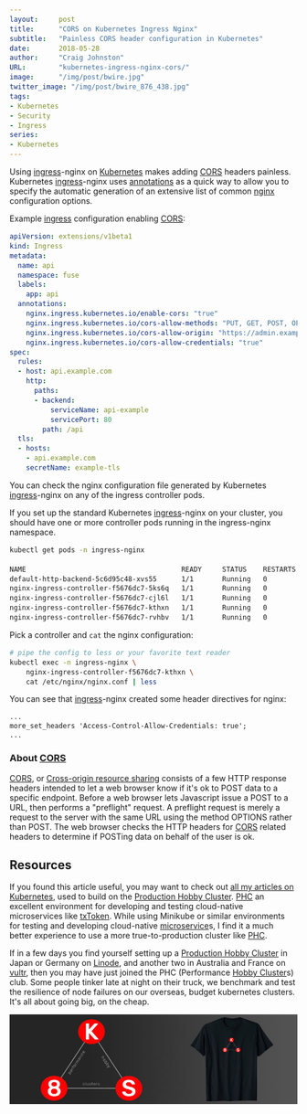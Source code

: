 ```yaml
---
layout:     post
title:      "CORS on Kubernetes Ingress Nginx"
subtitle:   "Painless CORS header configuration in Kubernetes"
date:       2018-05-28
author:     "Craig Johnston"
URL:        "kubernetes-ingress-nginx-cors/"
image:      "/img/post/bwire.jpg"
twitter_image: "/img/post/bwire_876_438.jpg"
tags:
- Kubernetes
- Security
- Ingress
series:
- Kubernetes
---
```


Using [ingress]-nginx on [Kubernetes] makes adding [CORS] headers painless. Kubernetes [ingress]-nginx uses [annotations] as a quick way to allow you to specify the automatic generation of an extensive list of common [nginx] configuration options.

Example [ingress] configuration enabling [CORS]:

```yaml
apiVersion: extensions/v1beta1
kind: Ingress
metadata:
  name: api
  namespace: fuse
  labels:
    app: api
  annotations:
    nginx.ingress.kubernetes.io/enable-cors: "true"
    nginx.ingress.kubernetes.io/cors-allow-methods: "PUT, GET, POST, OPTIONS"
    nginx.ingress.kubernetes.io/cors-allow-origin: "https://admin.example.com"
    nginx.ingress.kubernetes.io/cors-allow-credentials: "true"
spec:
  rules:
  - host: api.example.com
    http:
      paths:
      - backend:
          serviceName: api-example
          servicePort: 80
        path: /api
  tls:
  - hosts:
    - api.example.com
    secretName: example-tls
```

You can check the nginx configuration file generated by Kubernetes [ingress]-nginx on any of the ingress controller pods.

If you set up the standard Kubernetes [ingress]-nginx on your cluster, you should have one or more controller pods running in the ingress-nginx namespace.

```bash
kubectl get pods -n ingress-nginx

NAME                                      READY     STATUS    RESTARTS   AGE
default-http-backend-5c6d95c48-xvs55      1/1       Running   0          26d
nginx-ingress-controller-f5676dc7-5ks6q   1/1       Running   0          26d
nginx-ingress-controller-f5676dc7-cjl6l   1/1       Running   0          26d
nginx-ingress-controller-f5676dc7-kthxn   1/1       Running   0          26d
nginx-ingress-controller-f5676dc7-rvhbv   1/1       Running   0          26d
```

Pick a controller and `cat` the nginx configuration:

```bash
# pipe the config to less or your favorite text reader
kubectl exec -n ingress-nginx \
    nginx-ingress-controller-f5676dc7-kthxn \
    cat /etc/nginx/nginx.conf | less
```

You can see that [ingress]-nginx created some header directives for nginx:

```plain
...
more_set_headers 'Access-Control-Allow-Credentials: true';
...
```

### About [CORS]

[CORS], or [Cross-origin resource sharing][CORS] consists of a few HTTP response headers intended to let a web browser know if it's ok to POST data to a specific endpoint. Before a web browser lets Javascript issue a POST to a URL, then performs a "preflight" request. A preflight request is merely a request to the server with the same URL using the method OPTIONS rather than POST. The web browser checks the HTTP headers for [CORS] related headers to determine if POSTing data on behalf of the user is ok.



## Resources

If you found this article useful, you may want to check out [all my articles on Kubernetes][phc.txn2.net], used to build on the [Production Hobby Cluster]. [PHC][Production Hobby Cluster] an excellent environment for developing and testing cloud-native microservices like [txToken]. While using Minikube or similar environments for testing and developing cloud-native [microservice]s, I find it a much better experience to use a more true-to-production cluster like [PHC][Production Hobby Cluster].

If in a few days you find yourself setting up a [Production Hobby Cluster] in Japan or Germany on [Linode], and another two in Australia and France on [vultr], then you may have just joined the PHC (Performance [Hobby Cluster]s) club. Some people tinker late at night on their truck, we benchmark and test the resilience of node failures on our overseas, budget kubernetes clusters. It's all about going big, on the cheap.

[![k8s performance hobby clusters](https://github.com/cjimti/mk/raw/master/images/content/k8s-tshirt-banner.jpg)](https://amzn.to/2IOe8Yu)

[Annotations]: https://github.com/kubernetes/ingress-nginx/blob/master/docs/user-guide/nginx-configuration/annotations.md
[CORS]: https://en.wikipedia.org/wiki/Cross-origin_resource_sharing
[nginx]: http://nginx.org/en/docs/beginners_guide.html
[microservice]: http://microservices.io/
[Kubernetes]: https://kubernetes.io/
[txToken]: https://github.com/txn2/txtoken
[phc.txn2.net]: http://localhost:4000/tag/phc.txn2.net/
[Ingress]: https://mk.imti.co/web-cluster-ingress/
[Production Hobby Cluster]: https://mk.imti.co/hobby-cluster/
[Hobby Cluster]: https://mk.imti.co/hobby-cluster/
[Linode]: https://www.linode.com/?r=848a6b0b21dc8edd33124f05ec8f99207ccddfde
[vultr]: https://www.vultr.com/?ref=7418713

